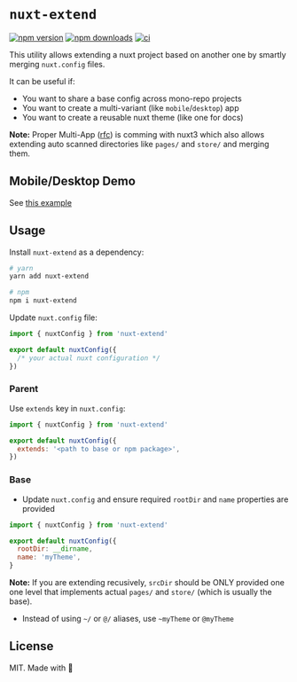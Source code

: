 # `nuxt-extend`

[![npm version][npm-v-src]][npm-v-href]
[![npm downloads][npm-d-src]][npm-d-href]
[![ci][ci-src]][ci-href]

This utility allows extending a nuxt project based on another one by smartly merging `nuxt.config` files.

It can be useful if:
- You want to share a base config across mono-repo projects
- You want to create a multi-variant (like `mobile`/`desktop`) app
- You want to create a reusable nuxt theme (like one for docs)

**Note:** Proper Multi-App ([rfc](https://github.com/nuxt/rfcs/issues/30)) is comming with nuxt3 which also
allows extending auto scanned directories like `pages/` and `store/` and merging them.

## Mobile/Desktop Demo

See [this example](./example)

## Usage

Install `nuxt-extend` as a dependency:

```sh
# yarn
yarn add nuxt-extend

# npm
npm i nuxt-extend
```

Update `nuxt.config` file:

```js
import { nuxtConfig } from 'nuxt-extend'

export default nuxtConfig({
  /* your actual nuxt configuration */
})
```

### Parent

Use `extends` key in `nuxt.config`:

```js
import { nuxtConfig } from 'nuxt-extend'

export default nuxtConfig({
  extends: '<path to base or npm package>',
})
```

### Base

- Update `nuxt.config` and ensure required `rootDir` and `name` properties are provided

```js
import { nuxtConfig } from 'nuxt-extend'

export default nuxtConfig({
  rootDir: __dirname,
  name: 'myTheme',
}
```

**Note:** If you are extending recusively, `srcDir` should be ONLY provided one one level that implements actual `pages/` and `store/` (which is usually the base).

- Instead of using `~/` or `@/` aliases, use `~myTheme` or `@myTheme`

## License

MIT. Made with 💖

<!-- Refs -->
[npm-v-src]: https://img.shields.io/npm/v/nuxt-extend?style=flat-square
[npm-v-href]: https://npmjs.com/package/nuxt-extend

[npm-d-src]: https://img.shields.io/npm/dm/nuxt-extend?style=flat-square
[npm-d-href]: https://npmjs.com/package/nuxt-extend

[ci-src]: https://img.shields.io/github/workflow/status/nuxt-community/nuxt-extend/ci/master?style=flat-square
[ci-href]: https://github.com/nuxt-community/nuxt-extend/actions?query=workflow%3Aci
